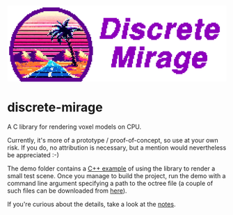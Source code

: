 ![Discrete Mirage](logo_main.png)

# discrete-mirage

A C library for rendering voxel models on CPU.

Currently, it's more of a prototype / proof-of-concept, so use at your own risk. If you do, no attribution is necessary, but a mention would nevertheless be appreciated :-)

The demo folder contains a [C++ example](demo/src/main.cpp) of using the library to render a small test scene. Once you manage to build the project, run the demo with a command line argument specifying a path to the octree file (a couple of such files can be downloaded from [here](https://github.com/dairin0d/OctreeSplatting/releases)).

If you're curious about the details, take a look at the [notes](docs/notes.md).
